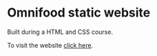 # Omnifood static website

Built during a HTML and CSS course.

To visit the website [click here](https://julita1106.github.io/Omnifood.github.io/).
